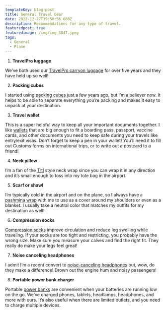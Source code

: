 ```yaml
---
templateKey: blog-post
title: General Travel Gear
date: 2022-12-27T19:50:56.608Z
description: Recommendations for any type of travel.
featuredpost: true
featuredimage: /img/img_3847.jpeg
tags:
  - General
  - Plane
---
```



1. **TravelPro luggage** 

We’ve both used our [TravelPro carryon luggage](https://www.amazon.com/Travelpro-Luggage-Expandable-Carry-Dusty/dp/B07XSBJJ4L/ref=sr_1_2_sspa?crid=1NJ4AMGJRY5NG&keywords=travelpro%2Bluggage&qid=1641758905&sprefix=travelpro%2Caps%2C83&sr=8-2-spons&spLa=ZW5jcnlwdGVkUXVhbGlmaWVyPUEyWjg4RllIV0VLNjZTJmVuY3J5cHRlZElkPUEwNjYzMzE0MTZJTVlKWVU0T1FURyZlbmNyeXB0ZWRBZElkPUEwMjQ3Mzk2MkI5MUYxVlY0M0dHNCZ3aWRnZXROYW1lPXNwX2F0ZiZhY3Rpb249Y2xpY2tSZWRpcmVjdCZkb05vdExvZ0NsaWNrPXRydWU&th=1) for over five years and they have held up so well! 

2. **Packing cubes** 

I started using [packing cubes](https://www.amazon.com/TravelWise-Luggage-Packing-Organization-Medium/dp/B075M43P4G/ref=sr_1_24?crid=1J7FIRM42XVAO&keywords=packing%2Bcubes&qid=1641758962&sprefix=packing%2B%2Caps%2C83&sr=8-24&th=1) just a few years ago, but I’m a believer now. It helps to be able to separate everything you’re packing and makes it easy to unpack at your destination. 

3. **Travel wallet** 

This is a super helpful way to keep all your important documents together. I like [wallets](https://www.amazon.com/Travel-Document-Organizer-Passport-Wristlet/dp/B07QKKFY3J/ref=sr_1_30?crid=1DA43O0NLUDGY&keywords=travel+wallet&qid=1641761128&refinements=p_72%3A2661618011&rnid=2661617011&sprefix=travel+wallet%2Caps%2C81&sr=8-30) that are big enough to fit a boarding pass, passport, vaccine cards, and other documents you need to keep safe during your travels like entry/exit visas. Don’t forget to keep a pen in your wallet! You’ll need it to fill out Customs forms on international trips, or to write out a postcard to a friend!

4. **Neck pillow** 

I’m a fan of the [Trtl](https://www.amazon.com/Trtl-Pillow-Scientifically-Support-Washable/dp/B00LB7REFK/ref=sr_1_15?crid=2Q8UYA6TYBFQH&keywords=airplane+neck+pillow&qid=1641761278&sprefix=airplane+ne%2Caps%2C84&sr=8-15) style neck wrap since you can wrap it in any direction and it’s small enough to toss into my tote bag in the airport. 

5. **Scarf or shawl**

I’m typically cold in the airport and on the plane, so I always have a [pashmina wrap](https://www.amazon.com/Achillea-Large-Pashmina-Colors-Champagne/dp/B01MXVQ0CL/ref=sr_1_6?crid=1RV3EOJBTG7I1&keywords=pashmina%2Bscarf&qid=1641762734&refinements=p_72%3A2661618011&rnid=2661617011&sprefix=pashm%2Caps%2C89&sr=8-6&th=1) with me to use as a cover around my shoulders or even as a blanket. I usually take a neutral color that matches my outfits for my destination as well!

6. **Compression socks** 

[Compression socks](https://www.amazon.com/Travelsox-TSS6000-Graduated-Compression-Performance/dp/B000UQZB94/ref=sr_1_28?crid=O3QGVH8V8PNF&keywords=compression%2Bsocks%2Bfor%2Btravel&qid=1641763509&sprefix=compression%2Bsocks%2Bfor%2Bt%2Caps%2C77&sr=8-28&th=1) improve circulation and reduce leg swelling while traveling. If your socks are too tight and restricting, you probably have the wrong size. Make sure you measure your calves and find the right fit. They really do make your legs feel great!

7. **Noise canceling headphones**

I admit I’m a recent convert to [noise-canceling headphones](https://www.amazon.com/Apple-MWP22AM-A-AirPods-Pro/dp/B07ZPC9QD4/ref=sr_1_1_sspa?crid=1WAA2YH10PQ7T&keywords=airpods+pro&qid=1641763851&sprefix=airp%2Caps%2C78&sr=8-1-spons&psc=1&spLa=ZW5jcnlwdGVkUXVhbGlmaWVyPUExSFAzWERYNllRQlFCJmVuY3J5cHRlZElkPUEwMTQwMTA0MktPT0o1NzlSOEhURiZlbmNyeXB0ZWRBZElkPUEwMDA1NDE0M1JFWVNXODNIVVpCMyZ3aWRnZXROYW1lPXNwX2F0ZiZhY3Rpb249Y2xpY2tSZWRpcmVjdCZkb05vdExvZ0NsaWNrPXRydWU=) but, wow, do they make a difference! Drown out the engine hum and noisy passengers!

8. **Portable power bank charger**

Portable [power banks](https://www.amazon.com/Anker-Ultra-Compact-High-Speed-VoltageBoost-Technology/dp/B07QXV6N1B/ref=sr_1_4?crid=3JS01VV3B4D6U&keywords=portable%2Bcharger&qid=1641763891&sprefix=portable%2Bcharger%2Caps%2C80&sr=8-4&th=1) are convenient when your batteries are running low on the go. We’ve charged phones, tablets, headlamps, headphones, and more with ours. It’s also useful when there are limited outlets, and you need to charge multiple devices.